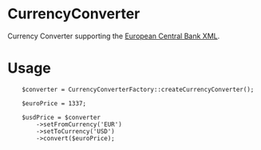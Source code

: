 # CurrencyConverter

Currency Converter supporting the [European Central Bank XML](http://www.ecb.europa.eu/stats/eurofxref/eurofxref-daily.xml).

# Usage
```
    $converter = CurrencyConverterFactory::createCurrencyConverter();
    
    $euroPrice = 1337;
    
    $usdPrice = $converter
        ->setFromCurrency('EUR')
        ->setToCurrency('USD')
        ->convert($euroPrice);
```
